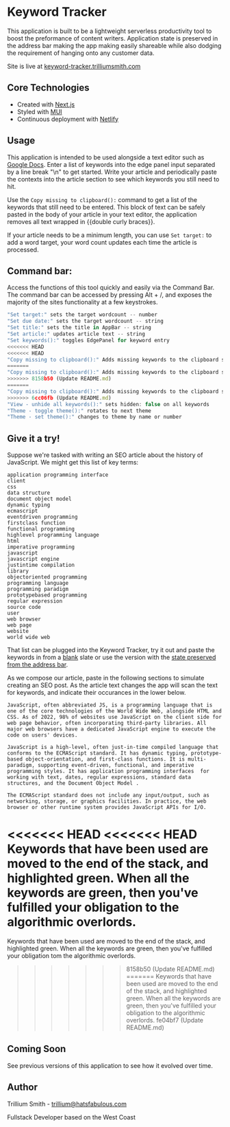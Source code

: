 # Keyword Tracker

This application is built to be a lightweight serverless productivity tool to boost the preformance of content writers. Application state is preserved in the address bar making the app making easily shareable while also dodging the requirement of hanging onto any customer data.

Site is live at [keyword-tracker.trilliumsmith.com](https://keyword-tracker.trilliumsmith.com/)

## Core Technologies

 - Created with [Next.js](https://nextjs.org/)
 - Styled with [MUI](https://mui.com/)
 - Continuous deployment with [Netlify](https://www.netlify.com/)

## Usage

This application is intended to be used alongside a text editor such as [Google Docs](docs.new). Enter a list of keywords into the edge panel input separated by a line break "\n" to get started. Write your article and periodically paste the contexts into the article section to see which keywords you still need to hit.

Use the ```Copy missing to clipboard():``` command to get a list of the keywords that still need to be entered. This block of text can be safely pasted in the body of your article in your text editor, the application removes all text wrapped in {{double curly braces}}.

If your article needs to be a minimum length, you can use ```Set target:``` to add a word target, your word count updates each time the article is processed.

## Command bar:

Access the functions of this tool quickly and easily via the Command Bar. The command bar can be accessed by pressing Alt + /, and exposes the majority of the sites functionality at a few keystrokes.

```js
"Set target:" sets the target wordcount -- number
"Set due date:" sets the target wordcount -- string
"Set title:" sets the title in AppBar -- string
"Set article:" updates article text -- string
"Set keywords():" toggles EdgePanel for keyword entry
<<<<<<< HEAD
<<<<<<< HEAD
"Copy missing to clipboard():" Adds missing keywords to the clipboard surrounded by {{ curly braces }}
=======
"Copy missing to clipboard():" Adds missing keywords to the clipboard surrounded by %% percent symbols %%
>>>>>>> 8158b50 (Update README.md)
=======
"Copy missing to clipboard():" Adds missing keywords to the clipboard surrounded by {{ curly braces }}
>>>>>>> 6cc06fb (Update README.md)
"View - unhide all keywords():" sets hidden: false on all keywords
"Theme - toggle theme():" rotates to next theme
"Theme - set theme():" changes to theme by name or number
```

## Give it a try!

Suppose we're tasked with writing an SEO article about the history of JavaScript. We might get this list of key terms:

```
application programming interface
client
css
data structure
document object model
dynamic typing
ecmascript
eventdriven programming
firstclass function
functional programming
highlevel programming language
html
imperative programming
javascript
javascript engine
justintime compilation
library
objectoriented programming
programming language
programming paradigm
prototypebased programming
regular expression
source code
user
web browser
web page
website
world wide web
```

That list can be plugged into the Keyword Tracker, try it out and paste the keywords in from a [blank](https://keyword-tracker.trilliumsmith.com/) slate or use the version with the [state preserved from the address bar](https://keyword-tracker.trilliumsmith.com/?k0=eventdriven%20programming&k0=functional%20programming&k0=highlevel%20programming%20language&k0=justintime%20compilation&k0=library&k0=objectoriented%20programming&k0=prototypebased%20programming&k0=source%20code&k0=application%20programming%20interface&k0=client&k0=css&k0=data%20structure&k0=document%20object%20model&k0=dynamic%20typing&k0=ecmascript&k0=firstclass%20function&k0=html&k0=imperative%20programming&k0=javascript%20engine&k0=programming%20language&k0=regular%20expression&k0=user&k0=web%20browser&k0=web%20page&k0=website&k0=world%20wide%20web&k0=javascript&theme=dark&title=Wikipedia%20JavaScript).


As we compose our article, paste in the following sections to simulate creating an SEO post. As the article text changes the app will scan the text for keywords, and indicate their occurances in the lower below.

```
JavaScript, often abbreviated JS, is a programming language that is one of the core technologies of the World Wide Web, alongside HTML and CSS. As of 2022, 98% of websites use JavaScript on the client side for web page behavior, often incorporating third-party libraries. All major web browsers have a dedicated JavaScript engine to execute the code on users' devices.
```

```
JavaScript is a high-level, often just-in-time compiled language that conforms to the ECMAScript standard. It has dynamic typing, prototype-based object-orientation, and first-class functions. It is multi-paradigm, supporting event-driven, functional, and imperative programming styles. It has application programming interfaces  for working with text, dates, regular expressions, standard data structures, and the Document Object Model .
```
```
The ECMAScript standard does not include any input/output, such as networking, storage, or graphics facilities. In practice, the web browser or other runtime system provides JavaScript APIs for I/O.
```

<<<<<<< HEAD
<<<<<<< HEAD
Keywords that have been used are moved to the end of the stack, and highlighted green. When all the keywords are green, then you've fulfilled your obligation to the algorithmic overlords.
=======
Keywords that have been used are moved to the end of the stack, and highlighted green. When all the keywords are green, then you've fulfilled your obligation tom the algorithmic overlords.
>>>>>>> 8158b50 (Update README.md)
=======
Keywords that have been used are moved to the end of the stack, and highlighted green. When all the keywords are green, then you've fulfilled your obligation to the algorithmic overlords.
>>>>>>> fe04bf7 (Update README.md)

## Coming Soon

See previous versions of this application to see how it evolved over time.

## Author

Trillium Smith - [trillium@hatsfabulous.com](mailto:trillium@hatsfabulous.com)

Fullstack Developer based on the West Coast
